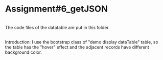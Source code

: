# Assignment#6_getJSON
<br>The code files of the datatable are put in this folder.

<br>Introduction: I use the bootstrap class of "demo display dataTable" table, so the table has the "hover" effect and the adjacent records have different background color. 

